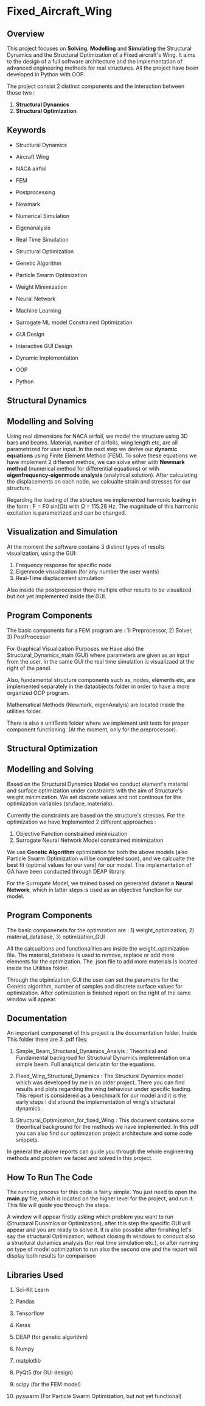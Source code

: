 # **Fixed_Aircraft_Wing**

## Overview 

This project focuses on **Solving**, **Modelling** and **Simulating** the Structural Dynamics and the Structural Optimization of a Fixed aircraft's Wing. It aims to the design of a full software architecture and the implementation of advanced engineering methods for real structures. All the project have been developed in Python with OOP. 

The project consist 2 distinct components and the interaction between those two : 

1) **Structural Dynamics**
2) **Structural Optimization**

## **Keywords**

- Structural Dynamics
- Aircraft Wing
- NACA airfoil
- FEM
- Postprocessing
- Newmark
- Numerical Simulation
- Eigenanalysis
- Real Time Simulation

- Structural Optimization
- Genetic Algorithm 
- Particle Swarm Optimization
- Weight Minimization
- Neural Network 
- Machine Learning 
- Surrogate ML model Constrained Optimization

- GUI Design 
- Interactive GUI Design 
- Dynamic Implementation

- OOP
- Python


## **Structural Dynamics**

## Modelling and Solving

Using real dimensions for NACA airfoil, we model the structure using 3D bars and beams. Material, number of airfoils, wing length etc, are all parametrized for user input. In the next step we derive our **dynamic equations** using Finite Element Method (FEM). To solve these equations we have implement 2 different methds, we can solve either with **Newmark method** (numerical method for differential equations) or with **eigenfrequency-eigenmode analysis** (analytical solution). After calculating the displacements on each node, we calcualte strain and stresses for our structure. 

Regarding the loading of the structure we implemented harmonic loading in the form : F = F0 sin(Ωt) with Ω = 115.28 Hz. The magnitude of this harmonic excitation is parametrized and can be changed. 

## Visualization and Simulation

At the moment the software contains 3 distinct types of results visualization, using the GUI: 

1) Frequency response for specific node
2) Eigenmode visualization (for any number the user wants)
3) Real-Time displacement simulation 

Also inside the postprocessor there multiple other results to be visualized but not yet implemented inside the GUI. 

## Program Components

The basic components for a FEM program are : 1) Preprocessor, 2) Solver, 3) PostProcessor

For Graphical Visualization Purposes we Have also the Structural_Dynamics_main (GUI) where parameters are given as an input from the user. In the same GUI the real time simulation is visualizaed at the right of the panel. 

Also, fundamental structure components such as, nodes, elements etc, are implemented separately in the dataobjects folder in order to have a more organized OOP program. 

Mathematical Methods (Newmark, eigenAnalyis) are located inside the utilities folder. 

There is also a unitTests folder where we implement unit tests for proper component functioning. (At the moment, only for the preprocessor).

## **Structural Optimization**

## Modelling and Solving

Based on the Structural Dynamics Model we conduct element's material and surface optimization under constraints with the aim of Structure's weight minimization. We set discrete values and not continous for the optimization variables (sruface, materials).

Currently the constraints are based on the structure's stresses. For the optimization we have Implemented 2 different approaches : 

1) Objective Function constrained minimization
2) Surrogate Neural Network Model constrained minimization

We use **Genetic Algorithm** optimization for both the above models (also Particle Swarm Optimization will be completed soon), and we calcualte the best fit (optimal values for our vars) for our model. The implementation of GA have been conducted through DEAP library. 

For the Surrogate Model, we trained based on generated dataset a **Neural Network**, which in latter steps is used as an objective function for our model. 

## Program Components

The basic componenets for the optimzation are : 1) weight_optimization, 2) material_database, 3) optimization_GUI

All the calcualtions and functionalities are inside the weight_optimization file. The material_database is used to remove, replace or add more elements for the optimization. The .json file to add more materials is located inside the Utilities folder. 

Through the otpimization_GUI the user can set the parametrs for the Genetic algorithm, number of samples and discrete surface values for optimization. After optimization is finished report on the right of the same window will appear. 

## **Documentation**

An important componenet of this project is the documentation folder. Inside This folder there are 3 .pdf files: 

1) Simple_Beam_Structural_Dynamics_Analyis : Theoritical and Fundamental backgroud for Structural Dynamics implementation on a simple beem. Full analytical deriviatin for the equations. 

2) Fixed_Wing_Structural_Dynamics : The Structural Dynamics model which was developed by me in an older project. There you can find results and plots regarding the wing behaviour under specific loading. This report is considered as a benchmark for our model and it is the early steps I did around the implementation of wing's structural dynamics. 

3) Structural_Optimization_for_fixed_Wing : This document contains some theoritical background for the methods we have implemented. In this pdf you can also find our optimization project architecture and some code snippets. 

In general the above reports can guide you through the whole engineering methods and problem we faced and solved in this project. 


## **How To Run The Code**

The running process for this code is fairly simple. You just need to open the **main.py** file, which is located on the higher level for the project, and run it. This file will guide you through the steps. 

A window will appear firstly asking which problem you want to run (Structural Dunamics or Optimization), after this step the specific GUI will appear and you are ready to solve it. It is also possible after finishing let's say the structural Optimization, without closing th windows to conduct also a structural dunamics analysis (for real time simulation etc.), or after running on type of model optimization to run also the second one and the report will display both results for comparison

## **Libraries Used**

1) Sci-Kit Learn
2) Pandas
3) Tensorflow
4) Keras
5) DEAP (for genetic algorithm)
6) Numpy 
7) matplotlib
8) PyQt5 (for GUI design)
9) scipy (for the FEM model)

10) pyswarm (For Particle Swarm Optimization, but not yet functional)
